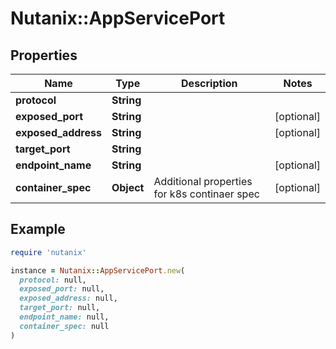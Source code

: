 # Nutanix::AppServicePort

## Properties

| Name | Type | Description | Notes |
| ---- | ---- | ----------- | ----- |
| **protocol** | **String** |  |  |
| **exposed_port** | **String** |  | [optional] |
| **exposed_address** | **String** |  | [optional] |
| **target_port** | **String** |  |  |
| **endpoint_name** | **String** |  | [optional] |
| **container_spec** | **Object** | Additional properties for k8s continaer spec | [optional] |

## Example

```ruby
require 'nutanix'

instance = Nutanix::AppServicePort.new(
  protocol: null,
  exposed_port: null,
  exposed_address: null,
  target_port: null,
  endpoint_name: null,
  container_spec: null
)
```

